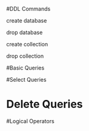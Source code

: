 #DDL Commands

create database

drop database

create collection

drop collection



#Basic Queries 


#Select Queries

# Delete Queries 

#Logical Operators